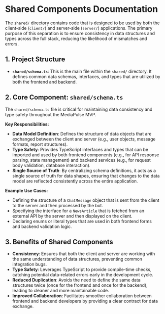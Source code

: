 # Shared Components Documentation

The `shared/` directory contains code that is designed to be used by both the client-side (`client/`) and server-side (`server/`) applications. The primary purpose of this separation is to ensure consistency in data structures and types across the full stack, reducing the likelihood of mismatches and errors.

## 1. Project Structure

*   **`shared/schema.ts`**: This is the main file within the `shared/` directory. It defines common data schemas, interfaces, and types that are utilized by both the frontend and backend.

## 2. Core Component: `shared/schema.ts`

The `shared/schema.ts` file is critical for maintaining data consistency and type safety throughout the MediaPulse MVP.

**Key Responsibilities:**
*   **Data Model Definition**: Defines the structure of data objects that are exchanged between the client and server (e.g., user objects, message formats, report structures).
*   **Type Safety**: Provides TypeScript interfaces and types that can be imported and used by both frontend components (e.g., for API response parsing, state management) and backend services (e.g., for request body validation, database interaction).
*   **Single Source of Truth**: By centralizing schema definitions, it acts as a single source of truth for data shapes, ensuring that changes to the data model are reflected consistently across the entire application.

**Example Use Cases:**
*   Defining the structure of a `ChatMessage` object that is sent from the client to the server and then processed by the bot.
*   Specifying the interface for a `NewsArticle` that is fetched from an external API by the server and then displayed on the client.
*   Declaring enums or literal types that are used in both frontend forms and backend validation logic.

## 3. Benefits of Shared Components

*   **Consistency**: Ensures that both the client and server are working with the same understanding of data structures, preventing common integration bugs.
*   **Type Safety**: Leverages TypeScript to provide compile-time checks, catching potential data-related errors early in the development cycle.
*   **Reduced Duplication**: Avoids the need to define the same data structures twice (once for the frontend and once for the backend), leading to cleaner and more maintainable code.
*   **Improved Collaboration**: Facilitates smoother collaboration between frontend and backend developers by providing a clear contract for data exchange.